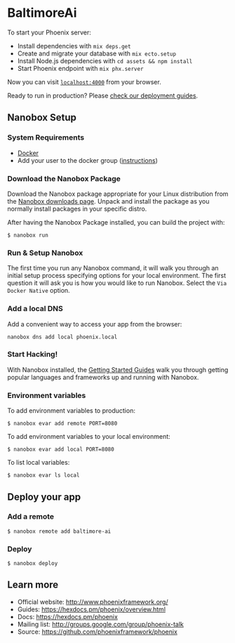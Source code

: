 # BaltimoreAi

To start your Phoenix server:

  * Install dependencies with `mix deps.get`
  * Create and migrate your database with `mix ecto.setup`
  * Install Node.js dependencies with `cd assets && npm install`
  * Start Phoenix endpoint with `mix phx.server`

Now you can visit [`localhost:4000`](http://localhost:4000) from your browser.

Ready to run in production? Please [check our deployment guides](https://hexdocs.pm/phoenix/deployment.html).

## Nanobox Setup

### System Requirements

- [Docker](https://docs.docker.com/engine/installation/linux/)
- Add your user to the docker group ([instructions](https://docs.docker.com/engine/installation/linux/linux-postinstall/))

### Download the Nanobox Package

Download the Nanobox package appropriate for your Linux distribution from the [Nanobox downloads page](https://dashboard.nanobox.io/download). Unpack and install the package as you normally install packages in your specific distro.

After having the Nanobox Package installed, you can build the project with:

```
$ nanobox run
```

### Run & Setup Nanobox

The first time you run any Nanobox command, it will walk you through an initial setup process specifying options for your local environment. The first question it will ask you is how you would like to run Nanobox. Select the `Via Docker Native` option.

### Add a local DNS

Add a convenient way to access your app from the browser:

```
nanobox dns add local phoenix.local
```

### Start Hacking!

With Nanobox installed, the [Getting Started Guides](https://guides.nanobox.io/) walk you through getting popular languages and frameworks up and running with Nanobox.

### Environment variables

To add environment variables to production:

```
$ nanobox evar add remote PORT=8080
```

To add environment variables to your local environment:

```
$ nanobox evar add local PORT=8080
```

To list local variables:

```
$ nanobox evar ls local
```

## Deploy your app

### Add a remote

```
$ nanobox remote add baltimore-ai
```

### Deploy

```
$ nanobox deploy
```

## Learn more

  * Official website: http://www.phoenixframework.org/
  * Guides: https://hexdocs.pm/phoenix/overview.html
  * Docs: https://hexdocs.pm/phoenix
  * Mailing list: http://groups.google.com/group/phoenix-talk
  * Source: https://github.com/phoenixframework/phoenix
